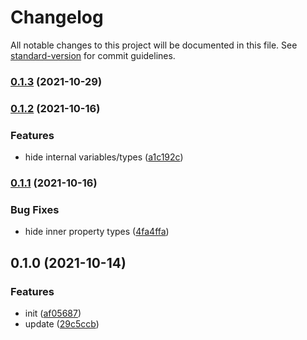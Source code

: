 # Changelog

All notable changes to this project will be documented in this file. See [standard-version](https://github.com/conventional-changelog/standard-version) for commit guidelines.

### [0.1.3](https://github.com/iendeavor/vue-ditto/compare/v0.1.2...v0.1.3) (2021-10-29)

### [0.1.2](https://github.com/iendeavor/vue-ditto/compare/v0.1.1...v0.1.2) (2021-10-16)


### Features

* hide internal variables/types ([a1c192c](https://github.com/iendeavor/vue-ditto/commit/a1c192c843f46e807b0fa91d0e9b4b2dabd83802))

### [0.1.1](https://github.com/iendeavor/vue-ditto/compare/v0.1.0...v0.1.1) (2021-10-16)


### Bug Fixes

* hide inner property types ([4fa4ffa](https://github.com/iendeavor/vue-ditto/commit/4fa4ffada3f8e33598ec649aae0b03938d865d41))

## 0.1.0 (2021-10-14)


### Features

* init ([af05687](https://github.com/iendeavor/vue-ditto/commit/af056879e1f283d9393ca56d8820da2bf8dfe126))
* update ([29c5ccb](https://github.com/iendeavor/vue-ditto/commit/29c5ccb4f357897d8b474fb38b7c398f5d36644a))
